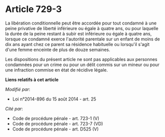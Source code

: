 # Article 729-3

La libération conditionnelle peut être accordée pour tout condamné à une peine privative de liberté inférieure ou égale à
quatre ans, ou pour laquelle la durée de la peine restant à subir est inférieure ou égale à quatre ans, lorsque ce condamné
exerce l'autorité parentale sur un enfant de moins de dix ans ayant chez ce parent sa résidence habituelle ou lorsqu'il
s'agit d'une femme enceinte de plus de douze semaines.

Les dispositions du présent article ne sont pas applicables aux personnes condamnées pour un crime ou pour un délit commis
sur un mineur ou pour une infraction commise en état de récidive légale.

**Liens relatifs à cet article**

_Modifié par_:

  - Loi n°2014-896 du 15 août 2014 - art. 25

_Cité par_:

  - Code de procédure pénale - art. 723-1 (V)
  - Code de procédure pénale - art. 723-7 (VD)
  - Code de procédure pénale - art. D525 (V)
